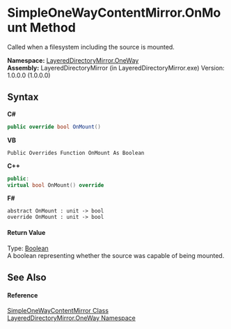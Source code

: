 # SimpleOneWayContentMirror.OnMount Method 
 

Called when a filesystem including the source is mounted.

**Namespace:**&nbsp;<a href="d6b0b765-6849-cc2a-e275-85cc710ffc2c">LayeredDirectoryMirror.OneWay</a><br />**Assembly:**&nbsp;LayeredDirectoryMirror (in LayeredDirectoryMirror.exe) Version: 1.0.0.0 (1.0.0.0)

## Syntax

**C#**<br />
``` C#
public override bool OnMount()
```

**VB**<br />
``` VB
Public Overrides Function OnMount As Boolean
```

**C++**<br />
``` C++
public:
virtual bool OnMount() override
```

**F#**<br />
``` F#
abstract OnMount : unit -> bool 
override OnMount : unit -> bool 
```


#### Return Value
Type: <a href="http://msdn2.microsoft.com/en-us/library/a28wyd50" target="_blank">Boolean</a><br />A boolean representing whether the source was capable of being mounted.

## See Also


#### Reference
<a href="907d05b7-f0cb-9f1f-5ebf-526ad7f4853d">SimpleOneWayContentMirror Class</a><br /><a href="d6b0b765-6849-cc2a-e275-85cc710ffc2c">LayeredDirectoryMirror.OneWay Namespace</a><br />